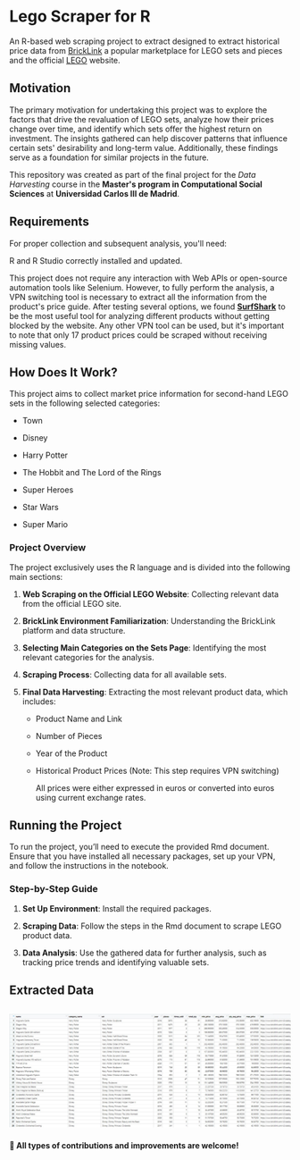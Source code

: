 # Lego Scraper for R

An R-based web scraping project to extract designed to extract historical price data from [BrickLink](https://www.bricklink.com/v2/main.page) a popular marketplace for LEGO sets and pieces and the official [LEGO](https://www.lego.com/es-es) website.

## Motivation

The primary motivation for undertaking this project was to explore the factors that drive the revaluation of LEGO sets, analyze how their prices change over time, and identify which sets offer the highest return on investment. The insights gathered can help discover patterns that influence certain sets' desirability and long-term value. Additionally, these findings serve as a foundation for similar projects in the future.

This repository was created as part of the final project for the *Data Harvesting* course in the **Master's program in Computational Social Sciences** at **Universidad Carlos III de Madrid**.

## Requirements

For proper collection and subsequent analysis, you'll need:

R and R Studio correctly installed and updated.

This project does not require any interaction with Web APIs or open-source automation tools like Selenium. However, to fully perform the analysis, a VPN switching tool is necessary to extract all the information from the product's price guide. After testing several options, we found [**SurfShark**](https://surfshark.com/es/deal/brand?coupon=fullsecurity&utm_campaign=21583930782&utm_content=165430878465&matchtype=e&device=c&gclid=Cj0KCQjw1um-BhDtARIsABjU5x5KCaue4QmdT-cDnIekwASUQzPcKeblzWVoQLai0GT1jKbIZhgDeWMaAp7AEALw_wcB&creative=709813049223&utm_term=surfshark&utm_source=google&utm_medium=cpc&gad_source=1) to be the most useful tool for analyzing different products without getting blocked by the website. Any other VPN tool can be used, but it's important to note that only 17 product prices could be scraped without receiving missing values.

## How Does It Work?

This project aims to collect market price information for second-hand LEGO sets in the following selected categories:

-   Town

-   Disney

-   Harry Potter

-   The Hobbit and The Lord of the Rings

-   Super Heroes

-   Star Wars

-   Super Mario

### Project Overview

The project exclusively uses the R language and is divided into the following main sections:

1.  **Web Scraping on the Official LEGO Website**: Collecting relevant data from the official LEGO site.

2.  **BrickLink Environment Familiarization**: Understanding the BrickLink platform and data structure.

3.  **Selecting Main Categories on the Sets Page**: Identifying the most relevant categories for the analysis.

4.  **Scraping Process**: Collecting data for all available sets.

5.  **Final Data Harvesting**: Extracting the most relevant product data, which includes:

    -   Product Name and Link

    -   Number of Pieces

    -   Year of the Product

    -   Historical Product Prices (Note: This step requires VPN switching)

        All prices were either expressed in euros or converted into euros using current exchange rates.

## Running the Project

To run the project, you’ll need to execute the provided Rmd document. Ensure that you have installed all necessary packages, set up your VPN, and follow the instructions in the notebook.

### Step-by-Step Guide

1.  **Set Up Environment**: Install the required packages.

2.  **Scraping Data**: Follow the steps in the Rmd document to scrape LEGO product data.

3.  **Data Analysis**: Use the gathered data for further analysis, such as tracking price trends and identifying valuable sets.

## Extracted Data

## ![](images/lego_harvesting.jpg)

#### 🤝 All types of contributions and improvements are welcome!
